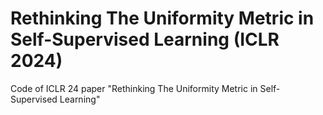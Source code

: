 # Rethinking The Uniformity Metric in Self-Supervised Learning (ICLR 2024)
Code of ICLR 24 paper "Rethinking The Uniformity Metric in Self-Supervised Learning"
